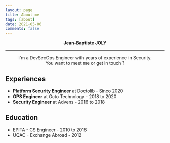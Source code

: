 ```yaml
---
layout: page
title: About me
tags: [about]
date: 2021-05-06
comments: false
---
```


<center><b>Jean-Baptiste JOLY</b><hr>
I'm a DevSecOps Engineer with years of experience in Security.<br>
You want to meet me or get in touch ?</center>

## Experiences
* <b>Platform Security Engineer</b> at Doctolib - Sinco 2020
* <b>OPS Engineer</b> at Octo Technology - 2018 to 2020
* <b>Security Engineer</b> at Advens - 2016 to 2018

## Education
* EPITA - CS Engineer - 2010 to 2016
* UQAC - Exchange Abroad - 2012
